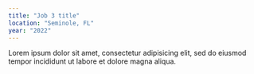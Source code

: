 ```yaml
---
title: "Job 3 title"
location: "Seminole, FL"
year: "2022"
---
```


Lorem ipsum dolor sit amet, consectetur adipisicing elit, sed do eiusmod tempor incididunt ut labore et dolore magna aliqua.
